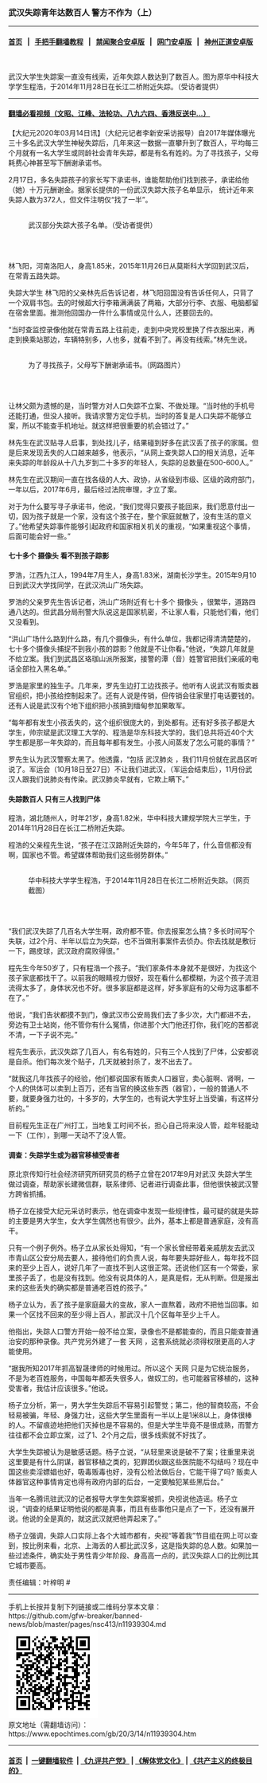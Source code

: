 ### 武汉失踪青年达数百人 警方不作为（上）
------------------------

#### [首页](https://github.com/gfw-breaker/banned-news/blob/master/README.md) &nbsp;&nbsp;|&nbsp;&nbsp; [手把手翻墙教程](https://github.com/gfw-breaker/guides/wiki) &nbsp;&nbsp;|&nbsp;&nbsp; [禁闻聚合安卓版](https://github.com/gfw-breaker/bn-android) &nbsp;&nbsp;|&nbsp;&nbsp; [网门安卓版](https://github.com/oGate2/oGate) &nbsp;&nbsp;|&nbsp;&nbsp; [神州正道安卓版](https://github.com/SzzdOgate/update) 



<div><img alt="" class="aligncenter wp-post-image" src="https://i.epochtimes.com/assets/uploads/2020/03/001FotoJet-2-600x400.jpg"/>
<div class="red16 caption">
 <p>
  武汉大学生失踪案一直没有线索，近年失踪人数达到了数百人。图为原华中科技大学学生程浩，于2014年11月28日在长江二桥附近失踪。（受访者提供）
 </p>
</div>
</div><hr/>

#### [翻墙必看视频（文昭、江峰、法轮功、八九六四、香港反送中...）](https://github.com/gfw-breaker/banned-news/blob/master/pages/link3.md)

<div><p>
 【大纪元2020年03月14日讯】（大纪元记者李新安采访报导）自2017年媒体曝光三十多名武汉大学生神秘失踪后，几年来这一数据一直攀升到了数百人，平均每三个月就有一名大学生或同龄社会青年失踪，都是有名有姓的。为了寻找孩子，父母耗费心神甚至写下酬谢承诺书。
</p>
<p>
 2月17日，多名失踪孩子的家长写下承诺书，谁能帮助他们找到孩子，承诺给他（她）十万元酬谢金。据家长提供的一份武汉失踪大孩子名单显示， 统计近年来失踪人数为372人，但文件注明仅“找了一半”。
</p>
<figure class="wp-caption aligncenter" id="attachment_11939421" style="width: 2000px">
 <ok href="http://i.epochtimes.com/assets/uploads/2020/03/006FotoJet.jpg">
  <img alt="" class="wp-image-11939421 size-full" src="http://i.epochtimes.com/assets/uploads/2020/03/006FotoJet.jpg"/>
 </ok>
 <br/><figcaption class="wp-caption-text">
  武汉部分失踪大孩子名单。（受访者提供）
 </figcaption><br/>
</figure><br/>
<p>
 林飞阳，河南洛阳人，身高1.85米，2015年11月26日从莫斯科大学回到武汉后，在常青五路失踪。
</p>
<p>
 <ok href="https://www.epochtimes.com/gb/tag/%E5%A4%B1%E8%B8%AA%E5%A4%A7%E5%AD%A6%E7%94%9F.html">
  失踪大学生
 </ok>
 林飞阳的父亲林先后告诉记者，林飞阳回国没有告诉任何人，只背了一个双肩书包。去的时候超大行李箱满满装了两箱，大部分行李、衣服、电脑都留在宿舍里面。推测他回国办一件什么事情或见什么人，还要回去的。
</p>
<p>
 “当时查监控录像他就在常青五路上往前走，走到中央党校里换了件衣服出来，再走到换乘站那边，车辆特别多，人也多，就看不到了。再没有线索。”林先生说。
</p>
<figure class="wp-caption aligncenter" id="attachment_11939376" style="width: 450px">
 <ok href="http://i.epochtimes.com/assets/uploads/2020/03/f7410487df2f5b0eab6f4ae0f66257fc.jpg">
  <img alt="" class="size-medium wp-image-11939376" src="http://i.epochtimes.com/assets/uploads/2020/03/f7410487df2f5b0eab6f4ae0f66257fc-450x300.jpg"/>
 </ok>
 <br/><figcaption class="wp-caption-text">
  为了寻找孩子，父母写下酬谢承诺书。（网路图片）
 </figcaption><br/>
</figure><br/>
<p>
 让林父颇为遗憾的是，当时警方对人口失踪不立案、不做处理。“当时他的手机号还能打通，但没人接听。我请求警方定位手机，当时的答复是人口失踪不能够立案，所以不能查手机地址。就这样把很重要的机会错过了。”
</p>
<p>
 林先生在武汉贴寻人启事，到处找儿子，结果碰到好多在武汉丢了孩子的家属。但是后来发现丢失的人口越来越多，他表示，“从网上查失踪人口的相关消息，近年来失踪的年龄段从十八九岁到二十多岁的年轻人，失踪的总数量在500-600人。”
</p>
<p>
 林先生在武汉期间一直在找各级的人大、政协，从省级到市级、区级的政府部门，一年以后，2017年6月，最后经过法院审理，才立了案。
</p>
<p>
 对于为什么要写寻子承诺书，他说，“我们觉得只要孩子能回来，我们愿意付出一切，因为孩子就是一个家，没有这个孩子在，整个家庭就散了，没有生活的意义了。”他希望失踪事件能够引起政府和国家相关机关的重视，“如果重视这个事情，后面可能会好一些。”
</p>
<h4>
 七十多个
 <ok href="https://www.epochtimes.com/gb/tag/%E6%91%84%E5%83%8F%E5%A4%B4.html">
  摄像头
 </ok>
 看不到孩子踪影
</h4>
<p>
 罗浩，江西九江人，1994年7月生人，身高1.83米，湖南长沙学生。2015年9月10日到武汉大学找同学，在武汉洪山广场失踪。
</p>
<p>
 罗浩的父亲罗先生告诉记者，洪山广场附近有七十多个
 <ok href="https://www.epochtimes.com/gb/tag/%E6%91%84%E5%83%8F%E5%A4%B4.html">
  摄像头
 </ok>
 ，很繁华，道路四通八达的。但武昌分局刑警大队说这是国家机密，不让家人看，只能他们看，他们又没看到。
</p>
<p>
 “洪山广场什么路到什么路，有几个摄像头，有什么单位，我都记得清清楚楚的，七十多个摄像头捕捉不到我小孩的踪影？他就是不让你看。”他说，“失踪几年就是不给立案。我们到武昌区珞珈山派所报案，接警的潭（音）姓警官把我们亲戚的电话全部拉入黑名单。”
</p>
<p>
 罗浩是家里的独生子。几年来，罗先生边打工边找孩子。他听有人说武汉有贩卖器官组织，把小孩给控制起来了。还有人说是传销，但传销会往家里打电话要钱的。还有人说是武汉有个地下组织把小孩搞到缅甸参加果敢军。
</p>
<p>
 “每年都有发生小孩丢失的，这个组织很庞大的，到处都有。还有好多孩子都是大学生，帅宗斌是武汉理工大学的、程浩是华东科技大学的，我们总共将近40个大学生都是那一年失踪的，而且每年都有发生。小孩人间蒸发了怎么可能的事情？”
</p>
<p>
 罗先生认为武汉警察太黑了。他透露，“包括
 <ok href="https://www.epochtimes.com/gb/tag/%E6%AD%A6%E6%B1%89%E8%82%BA%E7%82%8E.html">
  武汉肺炎
 </ok>
 ，我们11月份就在武昌区听说了。军运会（10月18日至27日）不让我们进武汉，（军运会结束后），11月份武汉人跟我们说肺炎有传染。武汉肺炎早就有，它欺上瞒下。”
</p>
<h4>
 失踪数百人 只有三人找到尸体
</h4>
<p>
 程浩，湖北随州人，时年21岁，身高1.82米，华中科技大建规学院大三学生，于2014年11月28日在长江二桥附近失踪。
</p>
<p>
 程浩的父亲程先生说，“孩子在江汉路附近失踪的，今年5年了，什么音信都没有啊，国家也不管。希望媒体帮助我们这些弱势群体。”
</p>
<figure class="wp-caption aligncenter" id="attachment_11939369" style="width: 450px">
 <ok href="http://i.epochtimes.com/assets/uploads/2020/03/55beb395c3d0dc0c690163758cdab4ca.jpg">
  <img alt="" class="size-medium wp-image-11939369" src="http://i.epochtimes.com/assets/uploads/2020/03/55beb395c3d0dc0c690163758cdab4ca-450x300.jpg"/>
 </ok>
 <br/><figcaption class="wp-caption-text">
  华中科技大学学生程浩，于2014年11月28日在长江二桥附近失踪。（网页截图）
 </figcaption><br/>
</figure><br/>
<p>
 “我们武汉失踪了几百名大学生啊，政府都不管。你去报案怎么搞？多长时间写个失联，过2个月、半年以后立为失踪，也不当做刑事案件去侦办。你去找就是敷衍一下，踢皮球，武汉政府腐败得很。”
</p>
<p>
 程先生今年50岁了，只有程浩一个孩子。“我们家条件本身就不是很好，为找这个孩子家底都找干了。以前我的眼睛视力很好，现在看什么都模糊，为这个孩子流泪流得太多了，身体状况也不好。很多家庭都是这样，好多家庭有的父母为这事都不在了。”
</p>
<p>
 他说，“我们告状都摸不到门，像武汉市公安局我们去了多少次，大门都进不去，旁边有卫士站岗，他不管你有什么冤情，你进那个大门他还打你，我们吃的苦都说不清，一下子说不完。”
</p>
<p>
 程先生表示，武汉失踪了几百人，有名有姓的，只有三个人找到了尸体，公安都说是自杀。他们每次发个贴子，几天就被封杀了，发不出去了。
</p>
<p>
 “就我这几年找孩子的经验，他们都说国家有贩卖人口器官，卖心脏啊、肾啊，一个人的供体可以卖到上百万，还有当官的换这些东西（器官），一般的普通人不要，就要身强力壮的，十多岁的，大学生的，也有说大学生好上当受骗，有这样分析的。”
</p>
<p>
 目前程先生正在广州打工，当地复工时间不长，担心自己将来没人管，趁年轻能动一下（工作），到哪一天动不了没人管。
</p>
<h4>
 调查：失踪学生或为器官移植受害者
</h4>
<p>
 原北京传知行社会经济研究所研究员的杨子立曾在2017年9月对武汉
 <ok href="https://www.epochtimes.com/gb/tag/%E5%A4%B1%E8%B8%AA%E5%A4%A7%E5%AD%A6%E7%94%9F.html">
  失踪大学生
 </ok>
 做过调查，帮助家长建微信群，联系律师、记者进行调查此事，但他很快被武汉警方跨省抓捕。
</p>
<p>
 杨子立在接受大纪元采访时表示，他在调查中发现一些规律性，最可疑的就是失踪的主要是男大学生，女大学生偶然也有很少。此外，基本上都是普通家庭，没有高干。
</p>
<p>
 只有一个例子例外。杨子立从家长处得知，“有一个家长曾经带着亲戚朋友去武汉市青山区公安分局去要人，接待他们的负责人说，每年要失踪好些人，每年找不回来的至少上百人，说好几年了一直找不到人这很正常。还说他们区有一个常委，家里孩子丢了，也是没有找到。他没有说具体的人，是真是假，无从判断。但是报出来的这些丢失的确实都是普通老百姓的孩子。”
</p>
<p>
 杨子立认为，丢了孩子是家庭最大的变故，家人一直熬着，政府不把他当回事。如果一个区找不回来的至少得上百人，那武汉十几个区每年至少上千人。
</p>
<p>
 他指出，失踪人口警方开始一般不给立案，录像也不是都能查的，而且只能查普通治安的那种录像。共产党另外建了一套
 <ok href="https://www.epochtimes.com/gb/tag/%E5%A4%A9%E7%BD%91.html">
  天网
 </ok>
 ，这套系统就必须得权限更高的人才能使用。
</p>
<p>
 “据我所知2017年抓高智晟律师的时候用过。所以这个
 <ok href="https://www.epochtimes.com/gb/tag/%E5%A4%A9%E7%BD%91.html">
  天网
 </ok>
 只是为它统治服务，不是为老百姓服务，中国每年都丢失很多人，做奴工的，也可能器官移植的，这种受害者，我估计应该很多。”他说。
</p>
<p>
 杨子立分析，第一，男大学生失踪后不容易引起警觉；第二，他的智商较高，不会轻易被骗，年轻、身强力壮，这些大学生里面有一半以上是1米8以上，身体很棒的人。不留痕迹地把他们灭掉也是不容易的。但是大学生毕竟不是很成熟，而警方往往都不会立即立案，过了1、2个月之后，很多线索就不好找了。
</p>
<p>
 大学生失踪被认为是敏感话题。杨子立说，“从轻里来说是破不了案；往重里来说这里要是有什么阴谋，器官移植之类的，犯罪团伙跟这些医院能不勾结吗？现在中国这些卖淫嫖娼也好，吸毒贩毒也好，没有公检法做后台，它能干得了吗? 贩卖人体器官这种事情肯定也得有政府内部的后台，一定要触犯某些黑后台。”
</p>
<p>
 当年一名腾讯驻武汉的记者报导大学生失踪案被抓，央视说他造谣。杨子立说，“调查的结果证明他说的都是真事，而且有些事他只是点了一下，还没有展开说。他说的全是真的，就这武汉就把他弄起来了。”
</p>
<p>
 杨子立强调，失踪人口实际上各个大城市都有，央视“等着我”节目组在网上可以查到，按比例来看，北京、上海丢的人都比武汉多，这是指失踪的总人数。如果加一些过滤条件，确实处于男性青少年阶段、身高高一点的，武汉失踪人口的比例比其它城市要高。
</p>
<p>
 责任编辑：叶梓明 #
</p>
</div>
<hr/>
手机上长按并复制下列链接或二维码分享本文章：<br/>
https://github.com/gfw-breaker/banned-news/blob/master/pages/nsc413/n11939304.md <br/>
<a href='https://github.com/gfw-breaker/banned-news/blob/master/pages/nsc413/n11939304.md'><img src='https://github.com/gfw-breaker/banned-news/blob/master/pages/nsc413/n11939304.md.png'/></a> <br/>
原文地址（需翻墙访问）：https://www.epochtimes.com/gb/20/3/14/n11939304.htm


------------------------
#### [首页](https://github.com/gfw-breaker/banned-news/blob/master/README.md) &nbsp;|&nbsp; [一键翻墙软件](https://github.com/gfw-breaker/nogfw/blob/master/README.md) &nbsp;| [《九评共产党》](https://github.com/gfw-breaker/9ping.md/blob/master/README.md#九评之一评共产党是什么) | [《解体党文化》](https://github.com/gfw-breaker/jtdwh.md/blob/master/README.md) | [《共产主义的终极目的》](https://github.com/gfw-breaker/gczydzjmd.md/blob/master/README.md)


<img src='http://gfw-breaker.win/banned-news/pages/nsc413/n11939304.md' width='0px' height='0px'/>